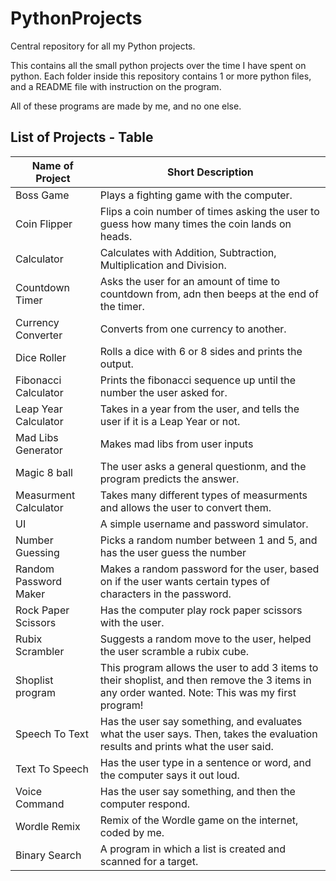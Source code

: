# PythonProjects

Central repository for all my Python projects.

This contains all the small python projects over the time I have spent on python. Each folder inside this repository contains 1 or more python files, and a README file with instruction on the program.

All of these programs are made by me, and no one else.

## List of Projects - Table

|Name of Project  | Short Description  |
|---------|---------|
|Boss Game    |  Plays a fighting game with the computer.  |
|Coin Flipper | Flips a coin number of times asking the user to guess how many times the coin lands on heads.  |
|Calculator    | Calculates with Addition, Subtraction, Multiplication and Division. |
|Countdown Timer|Asks the user for an amount of time to countdown from, adn then beeps at the end of the timer.|
|Currency Converter    |Converts from one currency to another.   |
|Dice Roller| Rolls a dice with 6 or 8 sides and prints the output.|
|Fibonacci Calculator |Prints the fibonacci sequence up until the number the user asked for.|
|Leap Year Calculator|Takes in a year from the user, and tells the user if it is a Leap Year or not.         |
|Mad Libs Generator     |Makes mad libs from user inputs         |
|Magic 8 ball    |The user asks a general questionm, and the program predicts the answer.         |
|Measurment Calculator     | Takes many different types of measurments and allows the user to convert them.        |
|UI     |A simple username and password simulator.         |
|Number Guessing     | Picks a random number between 1 and 5, and has the user guess the number       |
|Random Password Maker   |Makes a random password for the user, based on if the user wants certain types of characters in the password.   |
|Rock Paper Scissors|Has the computer play rock paper scissors with the user.|
|Rubix Scrambler|Suggests a random move to the user, helped the user scramble a rubix cube.|
|Shoplist program|This program allows the user to add 3 items to their shoplist, and then remove the 3 items in any order wanted. Note: This was my first program!|
|Speech To Text|Has the user say something, and evaluates what the user says. Then, takes the evaluation results and prints what the user said.|
|Text To Speech|Has the user type in a sentence or word, and the computer says it out loud.|
|Voice Command|Has the user say something, and then the computer respond.|
|Wordle Remix|Remix of the Wordle game on the internet, coded by me.|
|Binary Search|A program in which a list is created and scanned for a target.|

